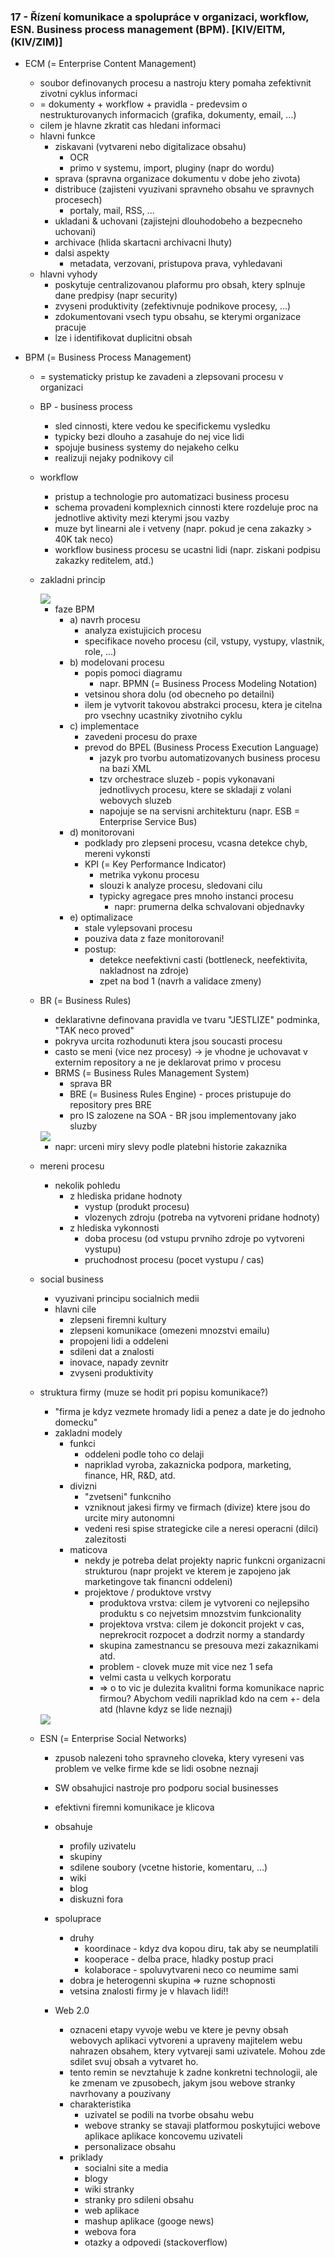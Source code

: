 ### 17 - Řízení komunikace a spolupráce v organizaci, workflow, ESN. Business process management (BPM). [KIV/EITM, (KIV/ZIM)]

- ECM (= Enterprise Content Management)
  - soubor definovanych procesu a nastroju ktery pomaha zefektivnit zivotni cyklus informaci
  - = dokumenty + workflow + pravidla - predevsim o nestrukturovanych informacich (grafika, dokumenty, email, ...)
  - cilem je hlavne zkratit cas hledani informaci
  - hlavni funkce
    - ziskavani (vytvareni nebo digitalizace obsahu)
      - OCR
      - primo v systemu, import, pluginy (napr do wordu)
    - sprava (spravna organizace dokumentu v dobe jeho zivota)
    - distribuce (zajisteni vyuzivani spravneho obsahu ve spravnych procesech)
      - portaly, mail, RSS, ...
    - ukladani & uchovani  (zajistejni dlouhodobeho a bezpecneho uchovani)
    - archivace (hlida skartacni archivacni lhuty)
    - dalsi aspekty
      - metadata, verzovani, pristupova prava, vyhledavani
  - hlavni vyhody
    - poskytuje centralizovanou plaformu pro obsah, ktery splnuje dane predpisy (napr security)
    - zvyseni produktivity (zefektivnuje podnikove procesy, ...)
    - zdokumentovani vsech typu obsahu, se kterymi organizace pracuje
    - lze i identifikovat duplicitni obsah

- BPM (= Business Process Management)
  - = systematicky pristup ke zavadeni a zlepsovani procesu v organizaci
  - BP - business process
    - sled cinnosti, ktere vedou ke specifickemu vysledku
    - typicky bezi dlouho a zasahuje do nej vice lidi
    - spojuje business systemy do nejakeho celku
    - realizuji nejaky podnikovy cil
  - workflow
    - pristup a technologie pro automatizaci business procesu
    - schema provadeni komplexnich cinnosti ktere rozdeluje proc na jednotlive aktivity mezi kterymi jsou vazby
    - muze byt linearni ale i vetveny (napr. pokud je cena zakazky > 40K tak neco)
    - workflow business procesu se ucastni lidi (napr. ziskani podpisu zakazky reditelem, atd.)
  - zakladni princip

    <img src="img/17/01.png">

    - faze BPM
      - a) navrh procesu
        - analyza existujicich procesu
        - specifikace noveho procesu (cil, vstupy, vystupy, vlastnik, role, ...)
      - b) modelovani procesu
        - popis pomoci diagramu
          - napr. BPMN (= Business Process Modeling Notation)
        - vetsinou shora dolu (od obecneho po detailni)
        - ilem je vytvorit takovou abstrakci procesu, ktera je citelna pro vsechny ucastniky zivotniho cyklu
      - c) implementace
        - zavedeni procesu do praxe
        - prevod do BPEL (Business Process Execution Language)
          - jazyk pro tvorbu automatizovanych business procesu na bazi XML
          - tzv orchestrace sluzeb - popis vykonavani jednotlivych procesu, ktere se skladaji z volani webovych sluzeb
          - napojuje se na servisni architekturu (napr. ESB = Enterprise Service Bus)
      - d) monitorovani
        - podklady pro zlepseni procesu, vcasna detekce chyb, mereni vykonsti
        - KPI (= Key Performance Indicator)
          - metrika vykonu procesu
          - slouzi k analyze procesu, sledovani cilu
          - typicky agregace pres mnoho instanci procesu
            - napr: prumerna delka schvalovani objednavky
      - e) optimalizace
        - stale vylepsovani procesu
        - pouziva data z faze monitorovani!
        - postup:
          - detekce neefektivni casti (bottleneck, neefektivita, nakladnost na zdroje)
          - zpet na bod 1 (navrh a validace zmeny)
  
  - BR (= Business Rules)
    - deklarativne definovana pravidla ve tvaru "JESTLIZE" podminka, "TAK neco proved"
    - pokryva urcita rozhodunuti ktera jsou soucasti procesu
    - casto se meni (vice nez procesy) -> je vhodne je uchovavat v externim repository a ne je deklarovat primo v procesu
    - BRMS (= Business Rules Management System)
      - sprava BR
      - BRE (= Business Rules Engine) - proces pristupuje do repository pres BRE
      - pro IS zalozene na SOA - BR jsou implementovany jako sluzby

    <img src="img/17/02.png">

    - napr: urceni miry slevy podle platebni historie zakaznika

  - mereni procesu
    - nekolik pohledu
      - z hlediska pridane hodnoty
        - vystup (produkt procesu)
        - vlozenych zdroju (potreba na vytvoreni pridane hodnoty)
      - z hlediska vykonnosti
        - doba procesu (od vstupu prvniho zdroje po vytvoreni vystupu)
        - pruchodnost procesu (pocet vystupu / cas)

  - social business
    - vyuzivani principu socialnich medii
    - hlavni cile
      - zlepseni firemni kultury
      - zlepseni komunikace (omezeni mnozstvi emailu)
      - propojeni lidi a oddeleni
      - sdileni dat a znalosti
      - inovace, napady zevnitr
      - zvyseni produktivity

  - struktura firmy (muze se hodit pri popisu komunikace?)
    - "firma je kdyz vezmete hromady lidi a penez a date je do jednoho domecku"
    - zakladni modely
      - funkci
        - oddeleni podle toho co delaji
        - napriklad vyroba, zakaznicka podpora, marketing, finance, HR, R&D, atd.
      - divizni
        - "zvetseni" funkcniho
        - vzniknout jakesi firmy ve firmach (divize) ktere jsou do urcite miry autonomni
        - vedeni resi spise strategicke cile a neresi operacni (dilci) zalezitosti
      - maticova
        - nekdy je potreba delat projekty napric funkcni organizacni strukturou (napr projekt ve kterem je zapojeno jak marketingove tak financni oddeleni)
        - projektove / produktove vrstvy
          - produktova vrstva: cilem je vytvoreni co nejlepsiho produktu s co nejvetsim mnozstvim funkcionality
          - projektova vrstva: cilem je dokoncit projekt v cas, neprekrocit rozpocet a dodrzit normy a standardy
          - skupina zamestnancu se presouva mezi zakaznikami atd.
          - problem - clovek muze mit vice nez 1 sefa
          - velmi casta u velkych korporatu
          - => o to vic je dulezita kvalitni forma komunikace napric firmou? Abychom vedili napriklad kdo na cem +- dela atd (hlavne kdyz se lide neznaji)

    <img src="img/17/03.png">

  - ESN (= Enterprise Social Networks)
    - zpusob nalezeni toho spravneho cloveka, ktery vyreseni vas problem ve velke firme kde se lidi osobne neznaji
    - SW obsahujici nastroje pro podporu social businesses
    - efektivni firemni komunikace je klicova
    - obsahuje
      - profily uzivatelu
      - skupiny
      - sdilene soubory (vcetne historie, komentaru, ...)
      - wiki
      - blog
      - diskuzni fora
    - spoluprace
      - druhy
        - koordinace - kdyz dva kopou diru, tak aby se neumplatili
        - kooperace - delba prace, hladky postup praci
        - kolaborace - spoluvytvareni neco co neumime sami
      - dobra je heterogenni skupina => ruzne schopnosti
      - vetsina znalosti firmy je v hlavach lidi!!

    - Web 2.0
      - oznaceni etapy vyvoje webu ve ktere je pevny obsah webovych aplikaci vytvoreni a upraveny majitelem webu nahrazen obsahem, ktery vytvareji sami uzivatele. Mohou zde sdilet svuj obsah a vytvaret ho.
      - tento remin se nevztahuje k zadne konkretni technologii, ale ke zmenam ve zpusobech, jakym jsou webove stranky navrhovany a pouzivany
      - charakteristika
        - uzivatel se podili na tvorbe obsahu webu
        - webove stranky se stavaji platformou poskytujici webove aplikace aplikace koncovemu uzivateli
        - personalizace obsahu
      - priklady
        - socialni site a media
        - blogy
        - wiki stranky
        - stranky pro sdileni obsahu
        - web aplikace
        - mashup aplikace (googe news)
        - webova fora
        - otazky a odpovedi (stackoverflow)
